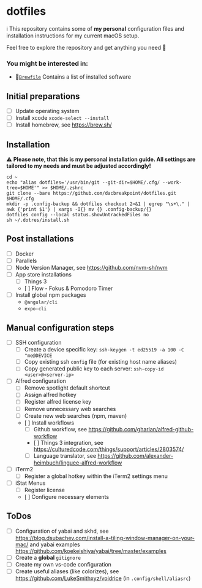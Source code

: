 # dotfiles

ℹ️ This repository contains some of **my personal** configuration files and installation instructions for my current macOS setup.

Feel free to explore the repository and get anything you need 😬

### You might be interested in:
* 🍎[`Brewfile`](.dotres/macos/Brewfile) Contains a list of installed software

## Initial preparations

- [ ] Update operating system
- [ ] Install xcode `xcode-select --install`
- [ ] Install homebrew, see <https://brew.sh/>

## Installation

⚠️ **Please note, that this is my personal installation guide. All settings are tailored to my needs and must be adjusted accordingly!**

```shell
cd ~
echo "alias dotfiles='/usr/bin/git --git-dir=$HOME/.cfg/ --work-tree=$HOME'" >> $HOME/.zshrc
git clone --bare https://github.com/dacbreakpoint/dotfiles.git $HOME/.cfg
mkdir -p .config-backup && dotfiles checkout 2>&1 | egrep "\s+\." | awk {'print $1'} | xargs -I{} mv {} .config-backup/{}
dotfiles config --local status.showUntrackedFiles no
sh ~/.dotres/install.sh
```

## Post installations

- [ ] Docker
- [ ] Parallels
- [ ] Node Version Manager, see <https://github.com/nvm-sh/nvm>
- [ ] App store installations
  - [ ] Things 3
  - [ ] Flow - Fokus & Pomodoro Timer
- [ ] Install global npm packages
  - `@angular/cli`
  - `expo-cli`

## Manual configuration steps

- [ ] SSH configuration
  - [ ] Create a device specific key: `ssh-keygen -t ed25519 -a 100 -C "me@DEVICE`
  - [ ] Copy existing ssh `config` file (for existing host name aliases)
  - [ ] Copy generated public key to each server: `ssh-copy-id <user>@<server-ip>`
- [ ] Alfred configuration
  - [ ] Remove spotlight default shortcut
  - [ ] Assign alfred hotkey
  - [ ] Register alfred license key
  - [ ] Remove unnecessary web searches
  - [ ] Create new web searches (npm, maven)
  - [ ] Install workflows
    - [ ] Github workflow, see <https://github.com/gharlan/alfred-github-workflow>
	- [ ] Things 3 integration, see <https://culturedcode.com/things/support/articles/2803574/>
	- [ ] Language translator, see <https://github.com/alexander-heimbuch/linguee-alfred-workflow>
- [ ] iTerm2
  - [ ] Register a global hotkey within the iTerm2 settings menu
- [ ] iStat Menus
  - [ ] Register license
  - [ ] Configure necessary elements

## ToDos

- [ ] Configuration of yabai and skhd, see <https://blog.dsubachev.com/install-a-tiling-window-manager-on-your-mac/> and yabai examples <https://github.com/koekeishiya/yabai/tree/master/examples>
- [ ] Create a **global** `gitignore`
- [ ] Create my own vs-code configuration
- [ ] Create useful aliases (like colorizes), see <https://github.com/LukeSmithxyz/voidrice> (in `.config/shell/aliasrc`)
